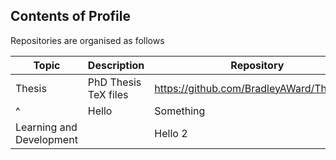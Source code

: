 ## Contents of Profile

Repositories are organised as follows

|Topic|Description|Repository|
|--|--|--|
|Thesis|PhD Thesis TeX files|https://github.com/BradleyAWard/Thesis.git|
|^|Hello|Something|
|Learning and Development||Hello 2|
